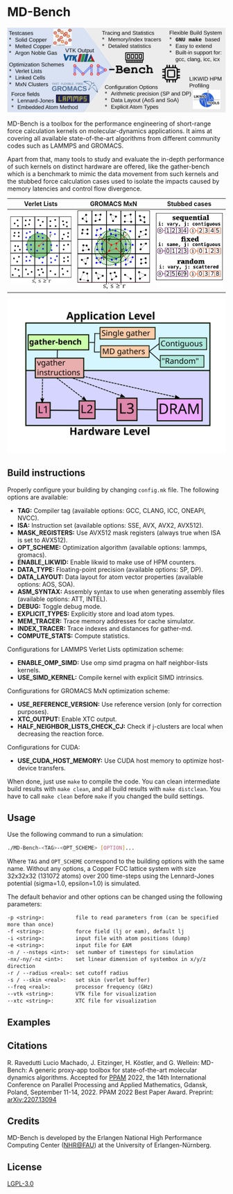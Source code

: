 # MD-Bench

![Image](figures/features-v3.png "MD-Bench Features")

MD-Bench is a toolbox for the performance engineering of short-range force calculation kernels on molecular-dynamics applications.
It aims at covering all available state-of-the-art algorithms from different community codes such as LAMMPS and GROMACS.

Apart from that, many tools to study and evaluate the in-depth performance of such kernels on distinct hardware are offered, like the gather-bench which is a benchmark to mimic the data movement from such kernels and the stubbed force calculation cases used to isolate the impacts caused by memory latencies and control flow divergence.

| Verlet Lists                                   | GROMACS MxN                                        | Stubbed cases |
| ---------------------------------------------- | -------------------------------------------------- | ------------------------------------------------- |
| ![Image](figures/verlet_v2.png "Verlet Lists") | ![Image](figures/gromacs_mxn_v2.png "GROMACS MxN") | ![Image](figures/stub_new_v3.png "Stubbed cases") |

![Image](figures/gather_bench.svg "gather-bench")

## Build instructions

Properly configure your building by changing `config.mk` file. The following options are available:

- **TAG:** Compiler tag (available options: GCC, CLANG, ICC, ONEAPI, NVCC).
- **ISA:** Instruction set (available options: SSE, AVX, AVX2, AVX512).
- **MASK\_REGISTERS:** Use AVX512 mask registers (always true when ISA is set to AVX512).
- **OPT\_SCHEME:** Optimization algorithm (available options: lammps, gromacs).
- **ENABLE\_LIKWID:** Enable likwid to make use of HPM counters.
- **DATA\_TYPE:** Floating-point precision (available options: SP, DP).
- **DATA\_LAYOUT:** Data layout for atom vector properties (available options: AOS, SOA).
- **ASM\_SYNTAX:** Assembly syntax to use when generating assembly files (available options: ATT, INTEL).
- **DEBUG:** Toggle debug mode.
- **EXPLICIT\_TYPES:** Explicitly store and load atom types.
- **MEM\_TRACER:** Trace memory addresses for cache simulator.
- **INDEX\_TRACER:** Trace indexes and distances for gather-md.
- **COMPUTE\_STATS:** Compute statistics.

Configurations for LAMMPS Verlet Lists optimization scheme:
- **ENABLE\_OMP\_SIMD:** Use omp simd pragma on half neighbor-lists kernels.
- **USE\_SIMD\_KERNEL:** Compile kernel with explicit SIMD intrinsics.

Configurations for GROMACS MxN optimization scheme:
- **USE\_REFERENCE\_VERSION:** Use reference version (only for correction purposes).
- **XTC\_OUTPUT:** Enable XTC output.
- **HALF\_NEIGHBOR\_LISTS\_CHECK\_CJ:** Check if j-clusters are local when decreasing the reaction force.

Configurations for CUDA:
- **USE\_CUDA\_HOST\_MEMORY:** Use CUDA host memory to optimize host-device transfers.

When done, just use `make` to compile the code.
You can clean intermediate build results with `make clean`, and all build results with `make distclean`.
You have to call `make clean` before `make` if you changed the build settings.

## Usage

Use the following command to run a simulation:

```bash
./MD-Bench-<TAG>-<OPT_SCHEME> [OPTION]...
```

Where `TAG` and `OPT_SCHEME` correspond to the building options with the same name.
Without any options, a Copper FCC lattice system with size 32x32x32 (131072 atoms) over 200 time-steps using the Lennard-Jones potential (sigma=1.0, epsilon=1.0) is simulated.

The default behavior and other options can be changed using the following parameters:
```
-p <string>:          file to read parameters from (can be specified more than once)
-f <string>:          force field (lj or eam), default lj
-i <string>:          input file with atom positions (dump)
-e <string>:          input file for EAM
-n / --nsteps <int>:  set number of timesteps for simulation
-nx/-ny/-nz <int>:    set linear dimension of systembox in x/y/z direction
-r / --radius <real>: set cutoff radius
-s / --skin <real>:   set skin (verlet buffer)
--freq <real>:        processor frequency (GHz)
--vtk <string>:       VTK file for visualization
--xtc <string>:       XTC file for visualization
```

## Examples

## Citations

R. Ravedutti Lucio Machado, J. Eitzinger, H. Köstler, and G. Wellein: MD-Bench: A generic proxy-app toolbox for state-of-the-art molecular dynamics algorithms. Accepted for [PPAM](https://ppam.edu.pl/) 2022, the 14th International Conference on Parallel Processing and Applied Mathematics, Gdansk, Poland, September 11-14, 2022. PPAM 2022 Best Paper Award. Preprint: [arXiv:2207.13094](https://arxiv.org/abs/2207.13094)

## Credits

MD-Bench is developed by the Erlangen National High Performance Computing Center ([NHR@FAU](https://hpc.fau.de/)) at the University of Erlangen-Nürnberg.

## License

[LGPL-3.0](https://github.com/RRZE-HPC/MD-Bench/blob/master/LICENSE)
